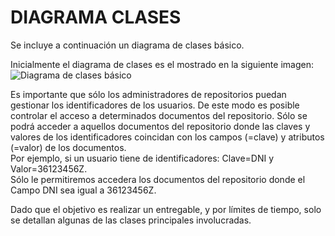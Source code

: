 # DIAGRAMA CLASES
Se incluye a continuación un diagrama de clases básico.

Inicialmente el diagrama de clases es el mostrado en la siguiente imagen:
![Diagrama de clases básico](<./img/Diagrama clases básicas.png>)

Es importante que sólo los administradores de repositorios puedan gestionar los identificadores de los usuarios. De este modo es posible controlar el acceso a determinados documentos del repositorio. Sólo se podrá acceder a aquellos documentos del repositorio donde las claves y valores de los identificadores coincidan con los campos (=clave) y atributos (=valor) de los documentos.  
Por ejemplo, si un usuario tiene de identificadores: Clave=DNI y Valor=36123456Z.  
Sólo le permitiremos accedera los documentos del repositorio donde el Campo DNI sea igual a 36123456Z.

Dado que el objetivo es realizar un entregable, y por límites de tiempo, solo se detallan algunas de las clases principales involucradas.